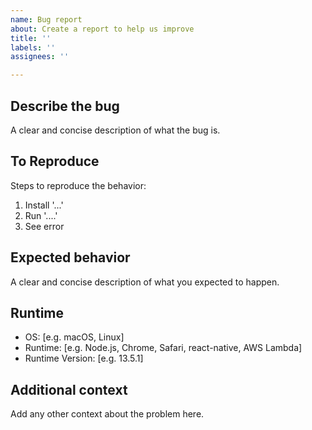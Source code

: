 ```yaml
---
name: Bug report
about: Create a report to help us improve
title: ''
labels: ''
assignees: ''

---
```


## Describe the bug
A clear and concise description of what the bug is.

## To Reproduce
Steps to reproduce the behavior:
1. Install '...'
2. Run '....'
3. See error

## Expected behavior
A clear and concise description of what you expected to happen.

## Runtime
 - OS: [e.g. macOS, Linux]
 - Runtime: [e.g. Node.js, Chrome, Safari, react-native, AWS Lambda]
 - Runtime Version: [e.g. 13.5.1]

## Additional context
Add any other context about the problem here.
